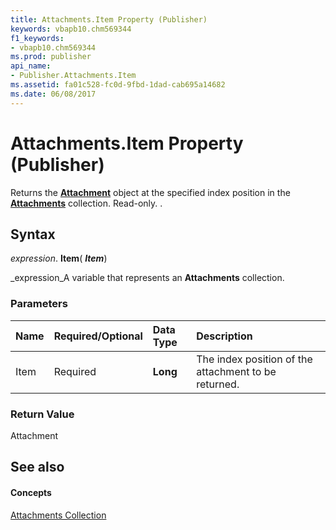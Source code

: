 ```yaml
---
title: Attachments.Item Property (Publisher)
keywords: vbapb10.chm569344
f1_keywords:
- vbapb10.chm569344
ms.prod: publisher
api_name:
- Publisher.Attachments.Item
ms.assetid: fa01c528-fc0d-9fbd-1dad-cab695a14682
ms.date: 06/08/2017
---
```



# Attachments.Item Property (Publisher)

Returns the  **[Attachment](Publisher.Attachment.md)** object at the specified index position in the **[Attachments](Publisher.Attachments.md)** collection. Read-only. .


## Syntax

 _expression_. **Item**( **_Item_**)

 _expression_A variable that represents an  **Attachments** collection.


### Parameters



|**Name**|**Required/Optional**|**Data Type**|**Description**|
|:-----|:-----|:-----|:-----|
|Item|Required| **Long**|The index position of the attachment to be returned.|

### Return Value

Attachment


## See also


#### Concepts


 [Attachments Collection](Publisher.Attachments.md)

